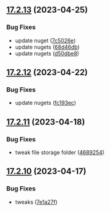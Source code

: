 ## [17.2.13](https://github.com/phandcock/GrampsView/compare/v17.2.12...v17.2.13) (2023-04-25)


### Bug Fixes

* update nuget ([7c5026e](https://github.com/phandcock/GrampsView/commit/7c5026e3f82534b25e1de2affc8c2cd0870c64de))
* update nugets ([68d46db](https://github.com/phandcock/GrampsView/commit/68d46dbdff6337f4ead7ac6d07913b4b25df638a))
* update nugets ([d50dbe8](https://github.com/phandcock/GrampsView/commit/d50dbe852d732ee1b7fcaf6c93f3a409c8a468fb))



## [17.2.12](https://github.com/phandcock/GrampsView/compare/v17.2.11...v17.2.12) (2023-04-22)


### Bug Fixes

* update nugets ([fc193ec](https://github.com/phandcock/GrampsView/commit/fc193ec5b018b41c9daa594a1a2ff8d7cbb568aa))



## [17.2.11](https://github.com/phandcock/GrampsView/compare/v17.2.10...v17.2.11) (2023-04-18)


### Bug Fixes

* tweak file storage folder ([4689254](https://github.com/phandcock/GrampsView/commit/46892543aa1dc3c132de35369158bb722073ff59))



## [17.2.10](https://github.com/phandcock/GrampsView/compare/v17.2.9...v17.2.10) (2023-04-17)


### Bug Fixes

* tweaks ([7e1a27f](https://github.com/phandcock/GrampsView/commit/7e1a27f3167881a623eb8ebcc225f15adf44178f))



